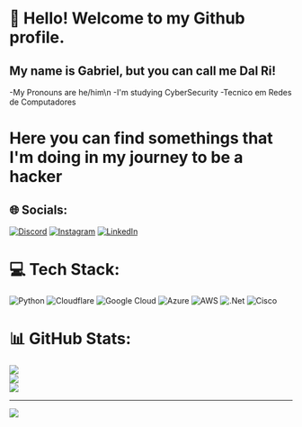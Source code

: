 # 👋 Hello! Welcome to my Github profile.
## My name is Gabriel, but you can call me Dal Ri!
-My Pronouns are he/him\n
-I'm studying CyberSecurity
-Tecnico em Redes de Computadores



# Here you can find somethings that I'm doing in my journey to be a hacker

## 🌐 Socials:
[![Discord](https://img.shields.io/badge/Discord-%237289DA.svg?logo=discord&logoColor=white)](https://discord.gg/dal_ri) [![Instagram](https://img.shields.io/badge/Instagram-%23E4405F.svg?logo=Instagram&logoColor=white)](https://instagram.com/g_dalri11) [![LinkedIn](https://img.shields.io/badge/LinkedIn-%230077B5.svg?logo=linkedin&logoColor=white)](https://linkedin.com/in/gabriel-dal-ri) 

# 💻 Tech Stack:
![Python](https://img.shields.io/badge/python-3670A0?style=for-the-badge&logo=python&logoColor=ffdd54) ![Cloudflare](https://img.shields.io/badge/Cloudflare-F38020?style=for-the-badge&logo=Cloudflare&logoColor=white) ![Google Cloud](https://img.shields.io/badge/GoogleCloud-%234285F4.svg?style=for-the-badge&logo=google-cloud&logoColor=white) ![Azure](https://img.shields.io/badge/azure-%230072C6.svg?style=for-the-badge&logo=microsoftazure&logoColor=white) ![AWS](https://img.shields.io/badge/AWS-%23FF9900.svg?style=for-the-badge&logo=amazon-aws&logoColor=white) ![.Net](https://img.shields.io/badge/.NET-5C2D91?style=for-the-badge&logo=.net&logoColor=white) ![Cisco](https://img.shields.io/badge/cisco-%23049fd9.svg?style=for-the-badge&logo=cisco&logoColor=black)
# 📊 GitHub Stats:
![](https://github-readme-stats.vercel.app/api?username=G-DalRi&theme=dark&hide_border=true&include_all_commits=true&count_private=true)<br/>
![](https://github-readme-streak-stats.herokuapp.com/?user=G-DalRi&theme=dark&hide_border=true)<br/>
![](https://github-readme-stats.vercel.app/api/top-langs/?username=G-DalRi&theme=dark&hide_border=true&include_all_commits=true&count_private=true&layout=compact)

---
[![](https://visitcount.itsvg.in/api?id=G-DalRi&icon=0&color=0)](https://visitcount.itsvg.in)
